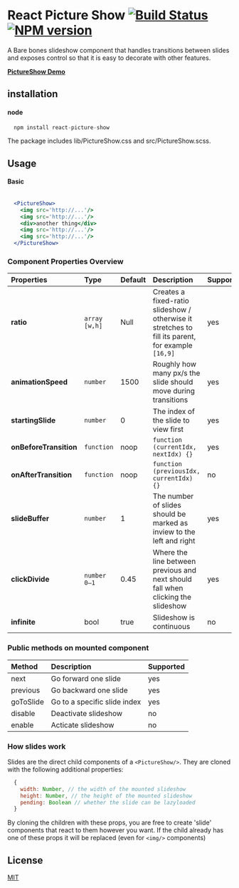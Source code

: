 # React Picture Show [![Build Status](https://secure.travis-ci.org/skiano/react-picture-show.png)](http://travis-ci.org/skiano/react-picture-show) [![NPM version](https://badge.fury.io/js/react-picture-show.svg)](http://badge.fury.io/js/react-picture-show)

A Bare bones slideshow component that handles transitions between slides and exposes control so that it is easy to decorate with other features.

**[PictureShow Demo](http://areusjs.github.io/react-picture-show/)**

## installation

#### node

``` jsx
  npm install react-picture-show
```

The package includes lib/PictureShow.css and src/PictureShow.scss.

## Usage

#### Basic

```jsx
  
  <PictureShow>
    <img src='http://...'/>
    <img src='http://...'/>
    <div>another thing</div>
    <img src='http://...'/>
    <img src='http://...'/>
  </PictureShow>

```

### Component Properties Overview

Properties | Type | Default | Description | Supported 
:--------- | :--- | :------ | :---------- | :-------- 
**ratio** | ```array [w,h]``` | Null | Creates a fixed-ratio slideshow / otherwise it stretches to fill its parent, for example `[16,9]` | yes 
**animationSpeed** | ```number``` | 1500 | Roughly how many px/s the slide should move during transitions | yes
**startingSlide** | ```number``` | 0 | The index of the slide to view first | yes
**onBeforeTransition** | ```function``` | noop | ``function (currentIdx, nextIdx) {}`` | yes
**onAfterTransition** | ```function``` | noop | ``function (previousIdx, currentIdx) {}`` | no
**slideBuffer** | ```number``` | 1 | The number of slides should be marked as inview to the left and right | yes
**clickDivide** | ```number 0–1``` | 0.45 | Where the line between previous and next should fall when clicking the slideshow | yes 
**infinite** | bool | true | Slideshow is continuous | no

### Public methods on mounted component

Method | Description | Supported 
:----- | :---------- | :--------
next | Go forward one slide | yes
previous | Go backward one slide | yes 
goToSlide | Go to a specific slide index | yes
disable | Deactivate slideshow | no
enable | Acticate slideshow | no

### How slides work

Slides are the direct child components of a ``<PictureShow/>``. They are cloned with the following additional properties:

```jsx
  {
    width: Number, // the width of the mounted slideshow
    height: Number, // the height of the mounted slideshow
    pending: Boolean // whether the slide can be lazyloaded
  }
```
By cloning the children with these props, you are free to create 'slide' components that react to them however you want. If the child already has one of these props it will be replaced (even for ```<img/>``` components)

## License

[MIT](/LICENSE)
